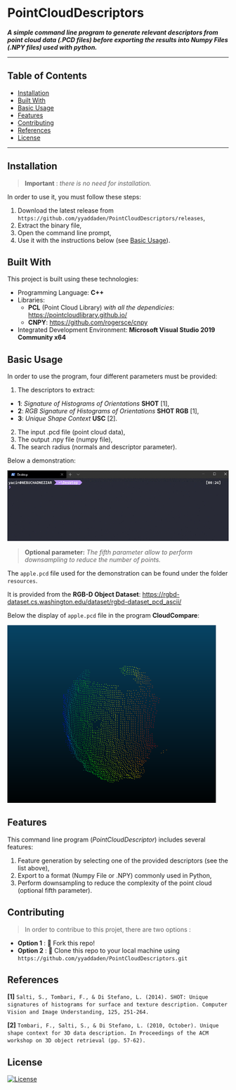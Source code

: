 # PointCloudDescriptors

***A simple command line program to generate relevant descriptors from point cloud data (.PCD files) before exporting the results into Numpy Files (.NPY files) used with python.***

---

## Table of Contents

- [Installation](#installation)
- [Built With](#built-with)
- [Basic Usage](#basic-usage)
- [Features](#features)
- [Contributing](#contributing)
- [References](#references)
- [License](#license)

---

## Installation

> **Important** : *there is no need for installation.*

In order to use it, you must follow these steps:

1. Download the latest release from `https://github.com/yyaddaden/PointCloudDescriptors/releases`,
2. Extract the binary file,
3. Open the command line prompt,
4. Use it with the instructions below (see [Basic Usage](#basic-usage)).

## Built With

This project is built using these technologies:

- Programming Language: **C++**
- Libraries: 
  - **PCL** (Point Cloud Library) *with all the dependicies*: https://pointcloudlibrary.github.io/
  - **CNPY**: https://github.com/rogersce/cnpy
- Integrated Development Environment: **Microsoft Visual Studio 2019 Community x64**

## Basic Usage

In order to use the program, four different parameters must be provided:

1. The descriptors to extract:
  - **1**: *Signature of Histograms of Orientations* **SHOT** [1],
  - **2**: *RGB Signature of Histograms of Orientations* **SHOT RGB** [1],
  - **3**: *Unique Shape Context* **USC** [2].
  
2. The input .pcd file (point cloud data),
3. The output .npy file (numpy file),
4. The search radius (normals and descriptor parameter).

Below a demonstration:

![basic usage demo with Recordit](images/basic_usage_demo_with_Recordit.gif)

> **Optional parameter:** *The fifth parameter allow to perform downsampling to reduce the number of points.*

The `apple.pcd` file used for the demonstration can be found under the folder `resources`.

It is provided from the **RGB-D Object Dataset**: https://rgbd-dataset.cs.washington.edu/dataset/rgbd-dataset_pcd_ascii/ 

Below the display of `apple.pcd` file in the program **CloudCompare**:

![apple.pcd_diplayed_in_CloudCompare](images/apple.png)

## Features

This command line program (*PointCloudDescriptor*) includes several features:

1. Feature generation by selecting one of the provided descriptors (see the list above),
2. Export to a format (Numpy File or .NPY) commonly used in Python,
3. Perform downsampling to reduce the complexity of the point cloud (optional fifth parameter).

## Contributing

> In order to contribue to this projet, there are two options :

- **Option 1** : 🍴 Fork this repo!
- **Option 2** : 👯 Clone this repo to your local machine using `https://github.com/yyaddaden/PointCloudDescriptors.git`

## References

**[1]** `Salti, S., Tombari, F., & Di Stefano, L. (2014). SHOT: Unique signatures of histograms for surface and texture description. Computer Vision and Image Understanding, 125, 251-264.`

**[2]** `Tombari, F., Salti, S., & Di Stefano, L. (2010, October). Unique shape context for 3D data description. In Proceedings of the ACM workshop on 3D object retrieval (pp. 57-62).`

## License

[![License](http://img.shields.io/:license-mit-blue.svg?style=flat-square)](http://opensource.org/licenses/mit-license.php)
